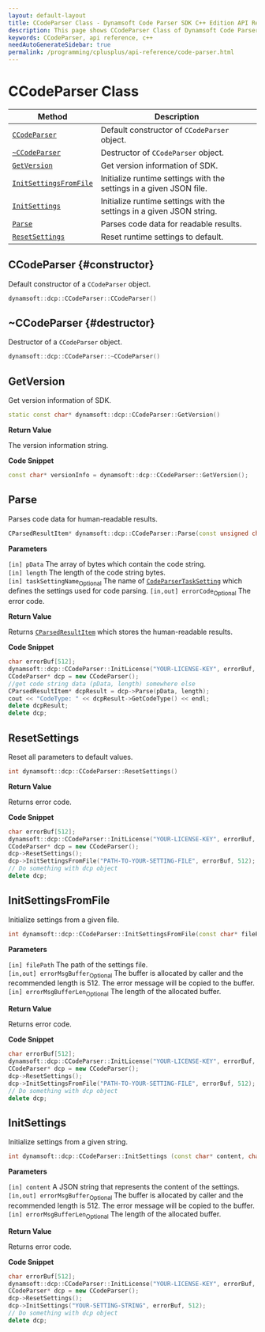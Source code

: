 ```yaml
---
layout: default-layout
title: CCodeParser Class - Dynamsoft Code Parser SDK C++ Edition API Reference
description: This page shows CCodeParser Class of Dynamsoft Code Parser SDK C++ Edition.
keywords: CCodeParser, api reference, c++
needAutoGenerateSidebar: true
permalink: /programming/cplusplus/api-reference/code-parser.html
---
```


# CCodeParser Class

  | Method               | Description |
  |----------------------|-------------|
  | [`CCodeParser`](#constructor) | Default constructor of `CCodeParser` object.|
  | [`~CCodeParser`](#destructor) | Destructor of `CCodeParser` object.|
  | [`GetVersion`](#getversion) | Get version information of SDK.|
  | [`InitSettingsFromFile`](#initsettingsfromfile)  | Initialize runtime settings with the settings in a given JSON file. |
  | [`InitSettings`](#initsettings) | Initialize runtime settings with the settings in a given JSON string. |
  | [`Parse`](#parse) | Parses code data for readable results. |
  | [`ResetSettings`](#resetsettings) | Reset runtime settings to default. |

## CCodeParser {#constructor}

Default constructor of a `CCodeParser` object.

```cpp
dynamsoft::dcp::CCodeParser::CCodeParser()
```

## ~CCodeParser {#destructor}

Destructor of a `CCodeParser` object.

```cpp
dynamsoft::dcp::CCodeParser::~CCodeParser()
```

## GetVersion

Get version information of SDK.

```cpp
static const char* dynamsoft::dcp::CCodeParser::GetVersion()
```

**Return Value**

The version information string.

**Code Snippet**

```cpp
const char* versionInfo = dynamsoft::dcp::CCodeParser::GetVersion();
```

## Parse

Parses code data for human-readable results.

```cpp
CParsedResultItem* dynamsoft::dcp::CCodeParser::Parse(const unsigned char* pData, int length, const char* taskSettingName="", int* errorCode = NULL)
```

**Parameters**

`[in] pData` The array of bytes which contain the code string.  
`[in] length` The length of the code string bytes.  
`[in] taskSettingName`<sub>Optional</sub> The name of [`CodeParserTaskSetting`]({{site.parameters}}code-parser-task-setting-options.html) which defines the settings used for code parsing.
`[in,out] errorCode`<sub>Optional</sub> The error code.

**Return Value**

Returns [`CParsedResultItem`](parsed-result-item.md) which stores the human-readable results.

**Code Snippet**


```cpp
char errorBuf[512];
dynamsoft::dcp::CCodeParser::InitLicense("YOUR-LICENSE-KEY", errorBuf, 512);
CCodeParser* dcp = new CCodeParser();
//get code string data (pData, length) somewhere else
CParsedResultItem* dcpResult = dcp->Parse(pData, length);
cout << "CodeType: " << dcpResult->GetCodeType() << endl;
delete dcpResult;
delete dcp;
```

## ResetSettings

Reset all parameters to default values.

```cpp
int dynamsoft::dcp::CCodeParser::ResetSettings()
```

**Return Value**

Returns error code.  

**Code Snippet**


```cpp
char errorBuf[512];
dynamsoft::dcp::CCodeParser::InitLicense("YOUR-LICENSE-KEY", errorBuf, 512);
CCodeParser* dcp = new CCodeParser();
dcp->ResetSettings();
dcp->InitSettingsFromFile("PATH-TO-YOUR-SETTING-FILE", errorBuf, 512);
// Do something with dcp object
delete dcp;
```

## InitSettingsFromFile

Initialize settings from a given file.

```cpp
int dynamsoft::dcp::CCodeParser::InitSettingsFromFile(const char* filePath, char errorMsgBuffer[] = NULL, int errorMsgBufferLen = 0)
```

**Parameters**

`[in] filePath` The path of the settings file.  
`[in,out] errorMsgBuffer`<sub>Optional</sub> The buffer is allocated by caller and the recommended length is 512. The error message will be copied to the buffer.  
`[in] errorMsgBufferLen`<sub>Optional</sub> The length of the allocated buffer.

**Return Value**

Returns error code.

**Code Snippet**

```cpp
char errorBuf[512];
dynamsoft::dcp::CCodeParser::InitLicense("YOUR-LICENSE-KEY", errorBuf, 512);
CCodeParser* dcp = new CCodeParser();
dcp->ResetSettings();
dcp->InitSettingsFromFile("PATH-TO-YOUR-SETTING-FILE", errorBuf, 512);
// Do something with dcp object
delete dcp;
```

## InitSettings

Initialize settings from a given string.

```cpp
int dynamsoft::dcp::CCodeParser::InitSettings (const char* content, char errorMsgBuffer[] = NULL, int errorMsgBufferLen = 0)
```

**Parameters**

`[in] content` A JSON string that represents the content of the settings.
`[in,out] errorMsgBuffer`<sub>Optional</sub> The buffer is allocated by caller and the recommended length is 512. The error message will be copied to the buffer.  
`[in] errorMsgBufferLen`<sub>Optional</sub> The length of the allocated buffer.

**Return Value**

Returns error code.

**Code Snippet**


```cpp
char errorBuf[512];
dynamsoft::dcp::CCodeParser::InitLicense("YOUR-LICENSE-KEY", errorBuf, 512);
CCodeParser* dcp = new CCodeParser();
dcp->ResetSettings();
dcp->InitSettings("YOUR-SETTING-STRING", errorBuf, 512);
// Do something with dcp object
delete dcp;
```
